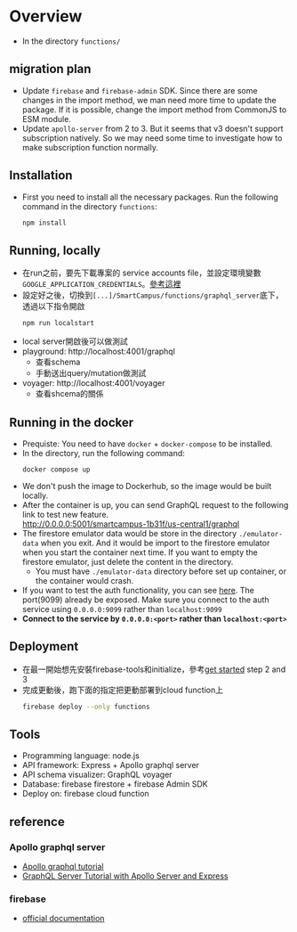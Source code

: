 # Overview
- In the directory `functions/`

## migration plan
- Update `firebase` and `firebase-admin` SDK. Since there are some changes in the import method, we man need more time to update the package.
  If it is possible, change the import method from CommonJS to ESM module.
- Update `apollo-server` from 2 to 3. But it seems that v3 doesn't support subscription natively. So we may need some time to investigate how to make subscription function normally.
## Installation
- First you need to install all the necessary packages. Run the following command in the directory `functions`:
  ```bash
  npm install
  ```

## Running, locally
- 在run之前，要先下載專案的 service accounts file，並設定環境變數`GOOGLE_APPLICATION_CREDENTIALS`。[參考這裡](https://firebase.google.com/docs/admin/setup#initialize-sdk)
- 設定好之後，切換到`[...]/SmartCampus/functions/graphql_server`底下，透過以下指令開啟
  ```bash
  npm run localstart
  ```
- local server開啟後可以做測試
- playground: http://localhost:4001/graphql
  - 查看schema
  - 手動送出query/mutation做測試
- voyager: http://localhost:4001/voyager
  - 查看shcema的關係

## Running in the docker
- Prequiste: You need to have `docker` + `docker-compose` to be installed. 
- In the directory, run the following command:
  ```
  docker compose up
  ``` 
- We don't push the image to Dockerhub, so the image would be built locally.
- After the container is up, you can send GraphQL request to the following link to test new feature. <br/>
  http://0.0.0.0:5001/smartcampus-1b31f/us-central1/graphql
- The firestore emulator data would be store in the directory `./emulator-data` when you exit. And it would be import to the firestore emulator when you start the container next time. If you want to empty the firestore emulator, just delete the content in the directory.
  - You must have `./emulator-data` directory before set up container, or the container would crash.
- If you want to test the auth functionality, you can see [here](https://firebase.google.com/docs/emulator-suite/connect_auth). The port(9099) already be exposed. Make sure you connect to the auth service using `0.0.0.0:9099` rather than `localhost:9099`
- **Connect to the service by `0.0.0.0:<port>` rather than `localhost:<port>`**

## Deployment
- 在最一開始想先安裝firebase-tools和initialize，參考[get started](https://firebase.google.com/docs/functions/get-started) step 2 and 3
- 完成更動後，跑下面的指定把更動部署到cloud function上
  ```bash
  firebase deploy --only functions
  ```

## Tools
- Programming language: node.js
- API framework: Express + Apollo graphql server
- API schema visualizer: GraphQL voyager
- Database: firebase firestore + firebase Admin SDK
- Deploy on: firebase cloud function

## reference

### Apollo graphql server

- [Apollo graphql tutorial](https://www.apollographql.com/docs/tutorial/introduction/)
- [GraphQL Server Tutorial with Apollo Server and Express](https://www.robinwieruch.de/graphql-apollo-server-tutorial)

### firebase
- [official documentation](https://firebase.google.com/docs)